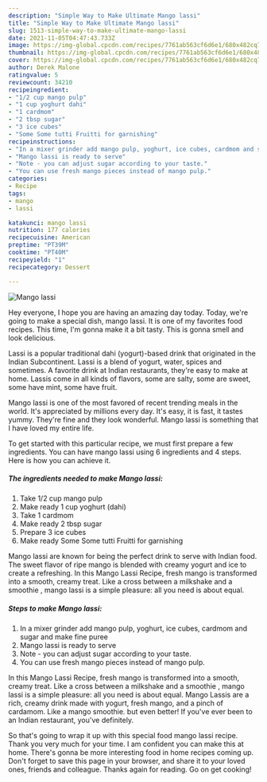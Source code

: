 ```yaml
---
description: "Simple Way to Make Ultimate Mango lassi"
title: "Simple Way to Make Ultimate Mango lassi"
slug: 1513-simple-way-to-make-ultimate-mango-lassi
date: 2021-11-05T04:47:43.733Z
image: https://img-global.cpcdn.com/recipes/7761ab563cf6d6e1/680x482cq70/mango-lassi-recipe-main-photo.jpg
thumbnail: https://img-global.cpcdn.com/recipes/7761ab563cf6d6e1/680x482cq70/mango-lassi-recipe-main-photo.jpg
cover: https://img-global.cpcdn.com/recipes/7761ab563cf6d6e1/680x482cq70/mango-lassi-recipe-main-photo.jpg
author: Derek Malone
ratingvalue: 5
reviewcount: 34210
recipeingredient:
- "1/2 cup mango pulp"
- "1 cup yoghurt dahi"
- "1 cardmom"
- "2 tbsp sugar"
- "3 ice cubes"
- "Some Some tutti Fruitti for garnishing"
recipeinstructions:
- "In a mixer grinder add mango pulp, yoghurt, ice cubes, cardmom and sugar and make fine puree"
- "Mango lassi is ready to serve"
- "Note - you can adjust sugar according to your taste."
- "You can use fresh mango pieces instead of mango pulp."
categories:
- Recipe
tags:
- mango
- lassi

katakunci: mango lassi 
nutrition: 177 calories
recipecuisine: American
preptime: "PT39M"
cooktime: "PT40M"
recipeyield: "1"
recipecategory: Dessert

---
```



![Mango lassi](https://img-global.cpcdn.com/recipes/7761ab563cf6d6e1/680x482cq70/mango-lassi-recipe-main-photo.jpg)

Hey everyone, I hope you are having an amazing day today. Today, we're going to make a special dish, mango lassi. It is one of my favorites food recipes. This time, I'm gonna make it a bit tasty. This is gonna smell and look delicious.

Lassi is a popular traditional dahi (yogurt)-based drink that originated in the Indian Subcontinent. Lassi is a blend of yogurt, water, spices and sometimes. A favorite drink at Indian restaurants, they&#39;re easy to make at home. Lassis come in all kinds of flavors, some are salty, some are sweet, some have mint, some have fruit.

Mango lassi is one of the most favored of recent trending meals in the world. It's appreciated by millions every day. It's easy, it is fast, it tastes yummy. They're fine and they look wonderful. Mango lassi is something that I have loved my entire life.


To get started with this particular recipe, we must first prepare a few ingredients. You can have mango lassi using 6 ingredients and 4 steps. Here is how you can achieve it.

<!--inarticleads1-->

##### The ingredients needed to make Mango lassi:

1. Take 1/2 cup mango pulp
1. Make ready 1 cup yoghurt (dahi)
1. Take 1 cardmom
1. Make ready 2 tbsp sugar
1. Prepare 3 ice cubes
1. Make ready Some Some tutti Fruitti for garnishing


Mango lassi are known for being the perfect drink to serve with Indian food. The sweet flavor of ripe mango is blended with creamy yogurt and ice to create a refreshing. In this Mango Lassi Recipe, fresh mango is transformed into a smooth, creamy treat. Like a cross between a milkshake and a smoothie , mango lassi is a simple pleasure: all you need is about equal. 

<!--inarticleads2-->

##### Steps to make Mango lassi:

1. In a mixer grinder add mango pulp, yoghurt, ice cubes, cardmom and sugar and make fine puree
1. Mango lassi is ready to serve
1. Note - you can adjust sugar according to your taste.
1. You can use fresh mango pieces instead of mango pulp.


In this Mango Lassi Recipe, fresh mango is transformed into a smooth, creamy treat. Like a cross between a milkshake and a smoothie , mango lassi is a simple pleasure: all you need is about equal. Mango Lassis are a rich, creamy drink made with yogurt, fresh mango, and a pinch of cardamom. Like a mango smoothie. but even better! If you&#39;ve ever been to an Indian restaurant, you&#39;ve definitely. 

So that's going to wrap it up with this special food mango lassi recipe. Thank you very much for your time. I am confident you can make this at home. There's gonna be more interesting food in home recipes coming up. Don't forget to save this page in your browser, and share it to your loved ones, friends and colleague. Thanks again for reading. Go on get cooking!
